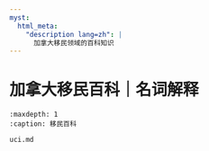 ```yaml
---
myst:
  html_meta:
    "description lang=zh": |
      加拿大移民领域的百科知识
---
```


# 加拿大移民百科｜名词解释


```{toctree}
:maxdepth: 1
:caption: 移民百科

uci.md
```